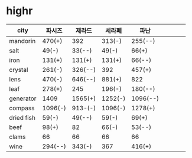 # highr

| city       | 파시즈 | 제라드  | 세라페  |  파난 |   |   |   |   |
|------------|--------|------|---|---|---|---|---|---|
| mandorin   | 470(+)    | 392  | 313(-)  | 255(--)  |   |   |   |   |
| salt       | 49(-)    | 33(--)   |  49(-) | 66(+) |    |   |   |   |
| iron       | 131(+)    | 131(+)  | 131(+)  | 66(--)  |   |   |   |   |
| crystal    | 261(-)    | 326(--)  | 392  |  457(+) |   |   |   |   |
| lens       | 470(-)    | 646(--)  | 881(+)  |  822 |   |   |   |   |
| leaf       | 278(+)    | 245  | 196(-) |  180(--) |   |   |   |   |
| generator  | 1409   | 1565(+) | 1252(-)  | 1096(--)  |   |   |   |   |
| compass    | 1096(-)   | 913-(-) |  1096(-) |  1278(+) |   |   |   |   |
| dried fish | 59(-)    | 49(--)   |  59(-) | 69(+)  |   |   |   |   |
| beef       | 98(+)    | 82   |  66(-) | 53(--)  |   |   |   |   |
| clams      | 66     | 66   | 66  | 66  |   |   |   |   |
| wine       | 294(--)    | 343(-)  | 367  | 416(+)  |   |   |   |   |
